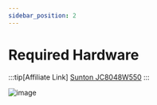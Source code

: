 ```yaml
---
sidebar_position: 2
---
```


# Required Hardware

:::tip[Affiliate Link]
[Sunton JC8048W550](https://s.click.aliexpress.com/e/_DBdoa6n)
:::

![image](https://ae-pic-a1.aliexpress-media.com/kf/S3bc68f29311d4a3a9fec461e90eaac05L/Guition-ESP32S3-8M-PSRAM-16M-FLspatule-5-pouces-IPS-800-480-module-d-affichage-LCD-haute.jpg_.webp)
